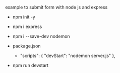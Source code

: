 
example to submit form with node js and express

- npm init -y
- npm i express
- npm i --save-dev nodemon
- package.json 
    - "scripts": {
    "devStart": "nodemon server.js"
    },

- npm run devstart